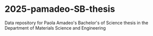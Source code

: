 # 2025-pamadeo-SB-thesis
Data repository for Paola Amadeo's Bachelor's of Science thesis in the Department of Materials Science and Engineering
